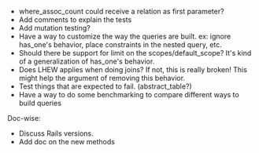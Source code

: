 * where_assoc_count could receive a relation as first parameter?
* Add comments to explain the tests
* Add mutation testing?
* Have a way to customize the way the queries are built. ex: ignore has_one's behavior, place constraints in the nested query, etc.
* Should there be support for limit on the scopes/default_scope? It's kind of a generalization of has_one's behavior.
* Does LHEW applies when doing joins? If not, this is really broken! This might help the argument of removing this behavior.
* Test things that are expected to fail. (abstract_table?)
* Have a way to do some benchmarking to compare different ways to build queries

Doc-wise:
* Discuss Rails versions.
* Add doc on the new methods
